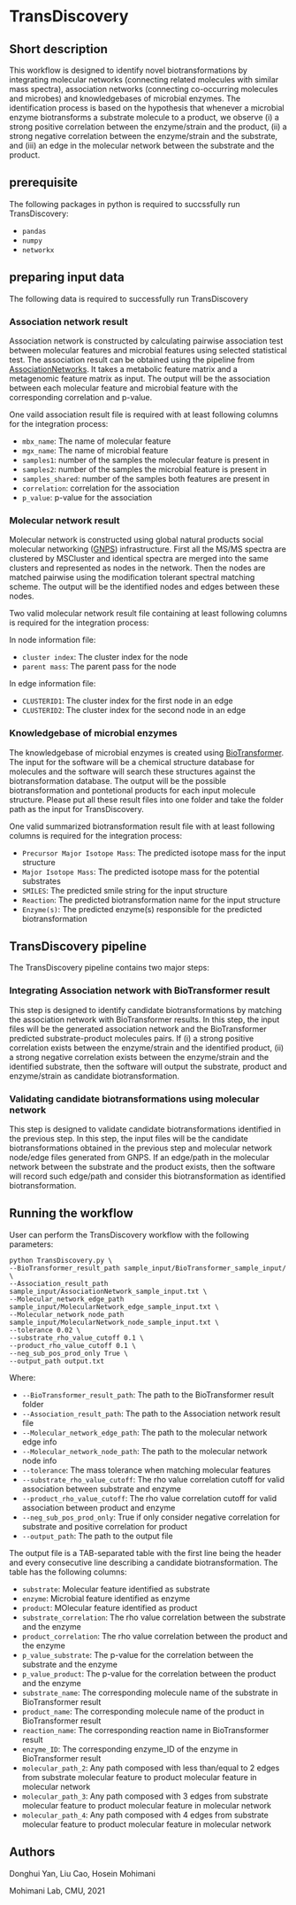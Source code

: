 # TransDiscovery
## Short description
This workflow is designed to identify novel biotransformations by integrating molecular networks (connecting related molecules with similar mass spectra), association networks (connecting co-occurring molecules and microbes) and knowledgebases of microbial enzymes. The identification process is based on the hypothesis that whenever a microbial enzyme biotransforms a substrate molecule to a product, we observe (i) a strong positive correlation between the enzyme/strain and the product, (ii) a strong negative correlation between the enzyme/strain and the substrate, and (iii) an edge in the molecular network between the substrate and the product.

## prerequisite

The following packages in python is required to succssfully run TransDiscovery:
* `pandas`
* `numpy`
* `networkx`

## preparing input data
The following data is required to successfully run TransDiscovery
### Association network result
Association network is constructed by calculating pairwise association test between molecular features and microbial features using selected statistical test. The association result can be obtained using the pipeline from [AssociationNetworks](https://github.com/mohimanilab/AssociationNetworks/blob/master/README.md). It takes a metabolic feature matrix and a metagenomic feature matrix as input. The output will be the association between each molecular feature and microbial feature with the corresponding correlation and p-value. 

One vaild association result file is required with at least following columns for the integration process:
* `mbx_name`: The name of molecular feature
* `mgx_name`: The name of microbial feature
* `samples1`: number of the samples the molecular feature is present in
* `samples2`: number of the samples the microbial feature is present in
* `samples_shared`: number of the samples both features are present in
* `correlation`: correlation for the association
* `p_value`: p-value for the association


### Molecular network result
Molecular network is constructed using global natural products social molecular networking ([GNPS](https://gnps.ucsd.edu/ProteoSAFe/static/gnps-splash.jsp)) infrastructure. First all the MS/MS spectra are clustered by MSCluster and identical spectra are merged into the same clusters and represented as nodes in the network. Then the nodes are matched pairwise using the modification tolerant spectral matching scheme. The output will be the identified nodes and edges between these nodes.

Two valid molecular network result file containing at least following columns is required for the integration process:

In node information file:

* `cluster index`: The cluster index for the node
* `parent mass`: The parent pass for the node

In edge information file:

* `CLUSTERID1`: The cluster index for the first node in an edge
* `CLUSTERID2`: The cluster index for the second node in an edge

### Knowledgebase of microbial enzymes
The knowledgebase of microbial enzymes is created using [BioTransformer](https://bitbucket.org/djoumbou/biotransformerjar/src/master/). The input for the software will be a chemical structure database for molecules and the software will search these structures against the biotransformation database. The output will be the possible biotransformation and pontetional products for each input molecule structure. Please put all these result files into one folder and take the folder path as the input for TransDiscovery. 

One valid summarized biotransformation result file with at least following columns is required for the integration process:
* `Precursor Major Isotope Mass`: The predicted isotope mass for the input structure
* `Major Isotope Mass`: The predicted isotope mass for the potential substrates
* `SMILES`: The predicted smile string for the input structure
* `Reaction`: The predicted biotransformation name for the input structure
* `Enzyme(s)`: The predicted enzyme(s) responsible for the predicted biotransformation

## TransDiscovery pipeline
The TransDiscovery pipeline contains two major steps:
### Integrating Association network with BioTransformer result
This step is designed to identify candidate biotransformations by matching the association network with BioTransformer results. In this step, the input files will be the generated association network and the BioTransformer predicted substrate-product molecules pairs. If (i) a strong positive correlation exists between the enzyme/strain and the identified product, (ii) a strong negative correlation exists between the enzyme/strain and the identified substrate, then the software will output the substrate, product and enzyme/strain as candidate biotransformation. 
### Validating candidate biotransformations using molecular network
This step is designed to validate candidate biotransformations identified in the previous step. In this step, the input files will be the candidate biotransformations obtained in the previous step and molecular network node/edge files generated from GNPS. If an edge/path in the molecular network between the substrate and the product exists, then the software will record such edge/path and consider this biotransformation as identified biotransformation. 

## Running the workflow
User can perform the TransDiscovery workflow with the following parameters:
```
python TransDiscovery.py \
--BioTransformer_result_path sample_input/BioTransformer_sample_input/ \
--Association_result_path sample_input/AssociationNetwork_sample_input.txt \
--Molecular_network_edge_path sample_input/MolecularNetwork_edge_sample_input.txt \
--Molecular_network_node_path sample_input/MolecularNetwork_node_sample_input.txt \
--tolerance 0.02 \
--substrate_rho_value_cutoff 0.1 \
--product_rho_value_cutoff 0.1 \
--neg_sub_pos_prod_only True \
--output_path output.txt
```

Where: 
* `--BioTransformer_result_path`: The path to the BioTransformer result folder
* `--Association_result_path`: The path to the Association network result file
* `--Molecular_network_edge_path`: The path to the molecular network edge info
* `--Molecular_network_node_path`: The path to the molecular network node info
* `--tolerance`: The mass tolerance when matching molecular features
* `--substrate_rho_value_cutoff`: The rho value correlation cutoff for valid association between substrate and enzyme
* `--product_rho_value_cutoff`: The rho value correlation cutoff for valid association between product and enzyme
* `--neg_sub_pos_prod_only`: True if only consider negative correlation for substrate and positive correlation for product
* `--output_path`: The path to the output file

The output file is a TAB-separated table with the first line being the header and every consecutive line describing a candidate biotransformation. The table has the following columns:

* `substrate`: Molecular feature identified as substrate
* `enzyme`: Microbial feature identified as enzyme
* `product`: MOlecular feature identified as product
* `substrate_correlation`: The rho value correlation between the substrate and the enzyme
* `product_correlation`: The rho value correlation between the product and the enzyme
* `p_value_substrate`: The p-value for the correlation between the substrate and the enzyme
* `p_value_product`: The p-value for the correlation between the product and the enzyme
* `substrate_name`: The corresponding molecule name of the substrate in BioTransformer result
* `product_name`: The corresponding molecule name of the product in BioTransformer result
* `reaction_name`: The corresponding reaction name in BioTransformer result
* `enzyme_ID`: The corresponding enzyme_ID of the enzyme in BioTransformer result
* `molecular_path_2`: Any path composed with less than/equal to 2 edges from substrate molecular feature to product molecular feature in molecular network
* `molecular_path_3`: Any path composed with 3 edges from substrate molecular feature to product molecular feature in molecular network
* `molecular_path_4`: Any path composed with 4 edges from substrate molecular feature to product molecular feature in molecular network

## Authors
Donghui Yan, Liu Cao, Hosein Mohimani

Mohimani Lab, CMU, 2021






